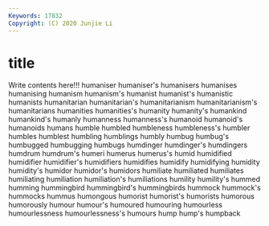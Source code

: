 ```yaml
---
Keywords: 17832
Copyright: (C) 2020 Junjie Li
---
```


# title

Write contents here!!!
humaniser 
humaniser's 
humanisers 
humanises 
humanising 
humanism 
humanism's
humanist 
humanist's 
humanistic 
humanists 
humanitarian 
humanitarian's 
humanitarianism 
humanitarianism's 
humanitarians 
humanities
humanities's 
humanity 
humanity's 
humankind 
humankind's 
humanly 
humanness 
humanness's 
humanoid 
humanoid's
humanoids 
humans 
humble 
humbled 
humbleness 
humbleness's 
humbler 
humbles 
humblest 
humbling
humblings 
humbly 
humbug 
humbug's 
humbugged 
humbugging 
humbugs 
humdinger 
humdinger's 
humdingers
humdrum 
humdrum's 
humeri 
humerus 
humerus's 
humid 
humidified 
humidifier 
humidifier's 
humidifiers
humidifies 
humidify 
humidifying 
humidity 
humidity's 
humidor 
humidor's 
humidors 
humiliate 
humiliated
humiliates 
humiliating 
humiliation 
humiliation's 
humiliations 
humility 
humility's 
hummed 
humming 
hummingbird
hummingbird's 
hummingbirds 
hummock 
hummock's 
hummocks 
hummus 
humongous 
humorist 
humorist's 
humorists
humorous 
humorously 
humour 
humour's 
humoured 
humouring 
humourless 
humourlessness 
humourlessness's 
humours
hump 
hump's 
humpback 
